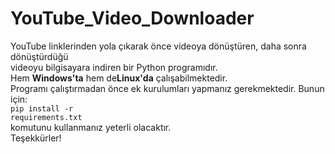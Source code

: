 # YouTube_Video_Downloader
YouTube linklerinden yola çıkarak önce videoya dönüştüren, daha sonra dönüştürdüğü<br/>
videoyu bilgisayara indiren bir Python programıdır.<br/>
Hem <b>Windows'ta</b> hem de<b>Linux'da</b> çalışabilmektedir.<br/>
Programı çalıştırmadan önce ek kurulumları yapmanız gerekmektedir. Bunun için:<br/>
<code>pip install -r requirements.txt</code><br/>
komutunu kullanmanız yeterli olacaktır.<br/>
Teşekkürler!
